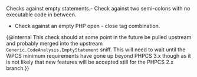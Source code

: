 Checks against empty statements.- Check against two semi-colons with no executable code in between.
- Check against an empty PHP open - close tag combination.

{@internal This check should at some point in the future be pulled upstream and probably
           merged into the upstream `Generic.CodeAnalysis.EmptyStatement` sniff.
           This will need to wait until the WPCS minimum requirements have gone up
           beyond PHPCS 3.x though as it is not likely that new features will be accepted
           still for the PHPCS 2.x branch.}}